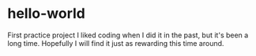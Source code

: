 # hello-world
First practice project
I liked coding when I did it in the past, but it's been a long time.
Hopefully I will find it just as rewarding this time around.
